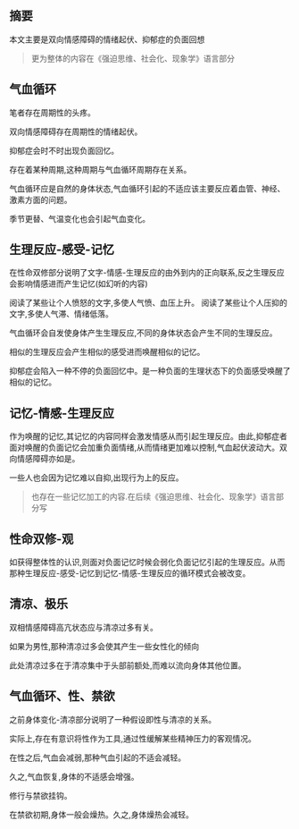 ## 摘要
本文主要是双向情感障碍的情绪起伏、抑郁症的负面回想

>更为整体的内容在《强迫思维、社会化、现象学》语言部分

## 气血循环

笔者存在周期性的头疼。

双向情感障碍存在周期性的情绪起伏。

抑郁症会时不时出现负面回忆。

存在着某种周期,这种周期与气血循环周期存在关系。

气血循环应是自然的身体状态,气血循环引起的不适应该主要反应着血管、神经、激素方面的问题。

季节更替、气温变化也会引起气血变化。

## 生理反应-感受-记忆

在性命双修部分说明了文字-情感-生理反应的由外到内的正向联系,反之生理反应会影响情感进而产生记忆(如幻听的内容)

阅读了某些让个人愤怒的文字,多使人气愤、血压上升。
阅读了某些让个人压抑的文字,多使人气滞、情绪低落。

气血循环会自发使身体产生生理反应,不同的身体状态会产生不同的生理反应。

相似的生理反应会产生相似的感受进而唤醒相似的记忆。

抑郁症会陷入一种不停的负面回忆中。是一种负面的生理状态下的负面感受唤醒了相似的记忆。

## 记忆-情感-生理反应

作为唤醒的记忆,其记忆的内容同样会激发情感从而引起生理反应。由此,抑郁症者面对唤醒的负面记忆会加重负面情绪,从而情绪更加难以控制,气血起伏波动大。双向情感障碍亦如是。

一些人也会因为记忆难以自抑,出现行为上的反应。

>也存在一些记忆加工的内容.在后续《强迫思维、社会化、现象学》语言部分写


## 性命双修-观

如获得整体性的认识,则面对负面记忆时候会弱化负面记忆引起的生理反应。从而那种生理反应-感受-记忆到记忆-情感-生理反应的循环模式会被改变。

## 清凉、极乐

双相情感障碍高亢状态应与清凉过多有关。

如果为男性,那种清凉过多会使其产生一些女性化的倾向

此处清凉过多在于清凉集中于头部前额处,而难以流向身体其他位置。

## 气血循环、性、禁欲

之前身体变化-清凉部分说明了一种假设即性与清凉的关系。

实际上,存在有意识将性作为工具,通过性缓解某些精神压力的客观情况。

在性之后,气血会减弱,那种气血引起的不适会减轻。

久之,气血恢复,身体的不适感会增强。

修行与禁欲挂钩。

在禁欲初期,身体一般会燥热。久之,身体燥热会减轻。






